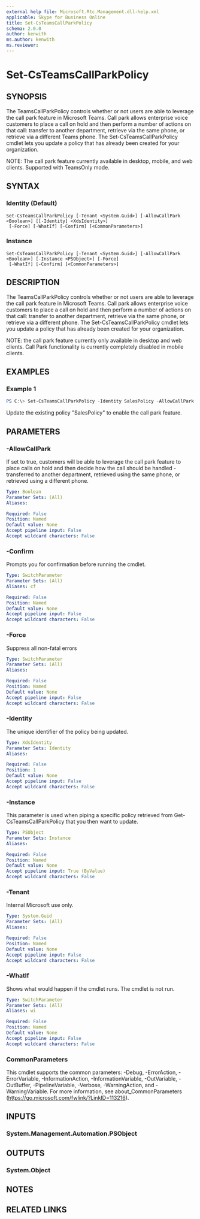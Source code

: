 ```yaml
---
external help file: Microsoft.Rtc.Management.dll-help.xml
applicable: Skype for Business Online
title: Set-CsTeamsCallParkPolicy
schema: 2.0.0
author: kenwith
ms.author: kenwith
ms.reviewer:
---
```


# Set-CsTeamsCallParkPolicy

## SYNOPSIS

The TeamsCallParkPolicy controls whether or not users are able to leverage the call park feature in Microsoft Teams.  Call park allows enterprise voice customers to place a call on hold and then perform a number of actions on that call: transfer to another department, retrieve via the same phone, or retrieve via a different Teams phone.  The Set-CsTeamsCallParkPolicy cmdlet lets you update a policy that has already been created for your organization.

NOTE: The call park feature currently available in desktop, mobile, and web clients. Supported with TeamsOnly mode.

## SYNTAX

### Identity (Default)
```
Set-CsTeamsCallParkPolicy [-Tenant <System.Guid>] [-AllowCallPark <Boolean>] [[-Identity] <XdsIdentity>]
 [-Force] [-WhatIf] [-Confirm] [<CommonParameters>]
```

### Instance
```
Set-CsTeamsCallParkPolicy [-Tenant <System.Guid>] [-AllowCallPark <Boolean>] [-Instance <PSObject>] [-Force]
 [-WhatIf] [-Confirm] [<CommonParameters>]
```

## DESCRIPTION
The TeamsCallParkPolicy controls whether or not users are able to leverage the call park feature in Microsoft Teams.  Call park allows enterprise voice customers to place a call on hold and then perform a number of actions on that call: transfer to another department, retrieve via the same phone, or retrieve via a different phone.  The Set-CsTeamsCallParkPolicy cmdlet lets you update a policy that has already been created for your organization.

NOTE: the call park feature currently only available in desktop and web clients.  Call Park functionality is currently completely disabled in mobile clients.

## EXAMPLES

### Example 1
```powershell
PS C:\> Set-CsTeamsCallParkPolicy -Identity SalesPolicy -AllowCallPark $true
```

Update the existing policy "SalesPolicy" to enable the call park feature.

## PARAMETERS

### -AllowCallPark
If set to true, customers will be able to leverage the call park feature to place calls on hold and then decide how the call should be handled - transferred to another department, retrieved using the same phone, or retrieved using a different phone.

```yaml
Type: Boolean
Parameter Sets: (All)
Aliases:

Required: False
Position: Named
Default value: None
Accept pipeline input: False
Accept wildcard characters: False
```

### -Confirm
Prompts you for confirmation before running the cmdlet.

```yaml
Type: SwitchParameter
Parameter Sets: (All)
Aliases: cf

Required: False
Position: Named
Default value: None
Accept pipeline input: False
Accept wildcard characters: False
```

### -Force
Suppress all non-fatal errors

```yaml
Type: SwitchParameter
Parameter Sets: (All)
Aliases:

Required: False
Position: Named
Default value: None
Accept pipeline input: False
Accept wildcard characters: False
```

### -Identity
The unique identifier of the policy being updated.

```yaml
Type: XdsIdentity
Parameter Sets: Identity
Aliases:

Required: False
Position: 1
Default value: None
Accept pipeline input: False
Accept wildcard characters: False
```

### -Instance
This parameter is used when piping a specific policy retrieved from Get-CsTeamsCallParkPolicy that you then want to update.

```yaml
Type: PSObject
Parameter Sets: Instance
Aliases:

Required: False
Position: Named
Default value: None
Accept pipeline input: True (ByValue)
Accept wildcard characters: False
```

### -Tenant
Internal Microsoft use only.

```yaml
Type: System.Guid
Parameter Sets: (All)
Aliases:

Required: False
Position: Named
Default value: None
Accept pipeline input: False
Accept wildcard characters: False
```

### -WhatIf
Shows what would happen if the cmdlet runs.
The cmdlet is not run.

```yaml
Type: SwitchParameter
Parameter Sets: (All)
Aliases: wi

Required: False
Position: Named
Default value: None
Accept pipeline input: False
Accept wildcard characters: False
```

### CommonParameters
This cmdlet supports the common parameters: -Debug, -ErrorAction, -ErrorVariable, -InformationAction, -InformationVariable, -OutVariable, -OutBuffer, -PipelineVariable, -Verbose, -WarningAction, and -WarningVariable.
For more information, see about_CommonParameters (https://go.microsoft.com/fwlink/?LinkID=113216).

## INPUTS

### System.Management.Automation.PSObject


## OUTPUTS

### System.Object

## NOTES

## RELATED LINKS
